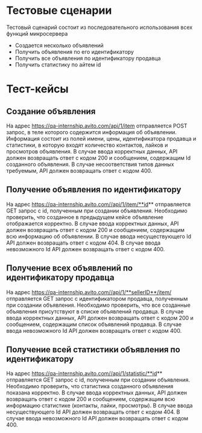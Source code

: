 # Тестовые сценарии
Тестовый сценарий состоит из последовательного использования всех функций микросервера
- Создается несколько объявлений
- Получить объявления по его идентификатору
- Получить все объявления по идентификатору продавца
- Получить статистику по айтем id

# Тест-кейсы
## Создание объявления
На адрес https://qa-internship.avito.com/api/1/item отправляется POST запрос, в теле которого содержится информация об объявлении. Информация состоит из полей имени, цены, идентификатора продавца и статистики, в которую входят количество контактов, лайков и просмотров объявления.
В случае ввода корректных данных, API должен возвращать ответ с кодом 200 и сообщением, содержащим Id созданного объявления.
В случае несоответствия типов данных требуемым, API должен возвращать ответ с кодом 400.

## Получение объявления по идентификатору
На адрес https://qa-internship.avito.com//api/1/item/**id** отправляется GET запрос с id, полученным при создании объявления. Необходимо проверить, что созданное в предыдущем кейсе объявление отображается корректно. 
В случае ввода корректных данных, API должен возвращать ответ с кодом 200 и сообщением, содержащим всю информацию об объявлении.
В случае ввода несуществующего Id API должен возвращать ответ с кодом 404.
В случае ввода невозможного Id API должен возвращать ответ с кодом 400.

## Получение всех объявлений по идентификатору продавца
На адрес https://qa-internship.avito.com//api/1/**sellerID**/item/ отправляется GET запрос с идентификатором продавца, полученным при создании объявления. Необходимо проверить, что все созданные объявления присутствуют в списке объявлений продавца.
В случае ввода корректных данных, API должен возвращать ответ с кодом 200 и сообщением, содержащим список объявлений продавца.
В случае ввода невозможного Id API должен возвращать ответ с кодом 400.
## Получение всей статистики объявления по идентификатору
На адрес https://qa-internship.avito.com//api/1/statistic/**id** отправляется GET запрос с id, полученным при создании объявления. Необходимо проверить, что статистика созданного объявления показана корректно.
В случае ввода корректных данных, API должен возвращать ответ с кодом 200 и сообщением, содержащим всю информацию статистике (контакты, лайки, просмотры).
В случае ввода несуществующего Id API должен возвращать ответ с кодом 404.
В случае ввода невозможного Id API должен возвращать ответ с кодом 400.
